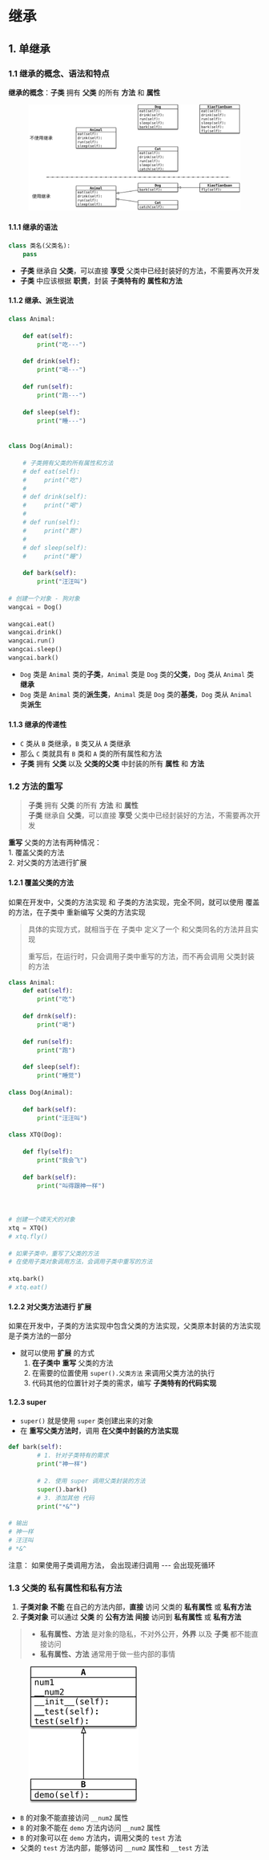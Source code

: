 # 继承

## 1. 单继承

### 1.1 继承的概念、语法和特点

**继承的概念**：**子类** 拥有 **父类** 的所有 **方法** 和 **属性**

<figure><img src="../../../.gitbook/assets/011_继承对比图示.png" alt=""><figcaption></figcaption></figure>

#### 1.1.1 继承的语法

```python
class 类名(父类名):
    pass
```

* **子类** 继承自 **父类**，可以直接 **享受** 父类中已经封装好的方法，不需要再次开发
* **子类** 中应该根据 **职责**，封装 **子类特有的** **属性和方法**

#### 1.1.2 继承、派生说法

```python
class Animal:

    def eat(self):
        print("吃---")

    def drink(self):
        print("喝---")

    def run(self):
        print("跑---")

    def sleep(self):
        print("睡---")


class Dog(Animal):

    # 子类拥有父类的所有属性和方法
    # def eat(self):
    #     print("吃")
    #
    # def drink(self):
    #     print("喝")
    #
    # def run(self):
    #     print("跑")
    #
    # def sleep(self):
    #     print("睡")

    def bark(self):
        print("汪汪叫")

# 创建一个对象 - 狗对象
wangcai = Dog()

wangcai.eat()
wangcai.drink()
wangcai.run()
wangcai.sleep()
wangcai.bark()
```

* `Dog` 类是 `Animal` 类的**子类**，`Animal` 类是 `Dog` 类的**父类**，`Dog` 类从 `Animal` 类**继承**
* `Dog` 类是 `Animal` 类的**派生类**，`Animal` 类是 `Dog` 类的**基类**，`Dog` 类从 `Animal` 类**派生**

#### 1.1.3 继承的传递性

* `C` 类从 `B` 类继承，`B` 类又从 `A` 类继承
* 那么 `C` 类就具有 `B` 类和 `A` 类的所有属性和方法
* **子类** 拥有 **父类** 以及 **父类的父类** 中封装的所有 **属性** 和 **方法**

### **1.2 方法的重写**

> **子类** 拥有 **父类** 的所有 **方法** 和 **属性**\
> **子类** 继承自 **父类**，可以直接 **享受** 父类中已经封装好的方法，不需要再次开发

**重写** 父类的方法有两种情况：\
1\. 覆盖父类的方法\
2\. 对父类的方法进行扩展

#### 1.2.1 覆盖父类的方法

如果在开发中，父类的方法实现 和 子类的方法实现，完全不同，就可以使用 覆盖 的方法，在子类中 重新编写 父类的方法实现

> 具体的实现方式，就相当于在  子类中 定义了一个 和父类同名的方法并且实现
>
> 重写后，在运行时，只会调用子类中重写的方法，而不再会调用 父类封装的方法

```python
class Animal:
    def eat(self):
        print("吃")
        
    def drnk(self):
        print("喝")
        
    def run(self):
        print("跑")
        
    def sleep(self):
        print("睡觉")
        
class Dog(Animal):
    
    def bark(self):
        print("汪汪叫")

class XTQ(Dog):
    
    def fly(self):
        print("我会飞")

    def bark(self):
        print("叫得跟神一样")
        
        

# 创建一个啸天犬的对象
xtq = XTQ()
# xtq.fly()

# 如果子类中，重写了父类的方法
# 在使用子类对象调用方法，会调用子类中重写的方法

xtq.bark()
# xtq.eat()
```

#### 1.2.2 对父类方法进行 扩展

如果在开发中，子类的方法实现中包含父类的方法实现，父类原本封装的方法实现是子类方法的一部分

* 就可以使用 **扩展** 的方式
  1. **在子类中** **重写** 父类的方法
  2. 在需要的位置使用 `super().父类方法` 来调用父类方法的执行
  3. 代码其他的位置针对子类的需求，编写 **子类特有的代码实现**

#### **1.2.3 super**

* `super()` 就是使用 `super` 类创建出来的对象
* 在 **重写父类方法时**，调用 **在父类中封装的方法实现**

```python
def bark(self):
        # 1. 针对子类特有的需求
        print("神一样")
        
        # 2. 使用 super 调用父类封装的方法
        super().bark()
        # 3. 添加其他 代码
        print("*&^")
        
# 输出
# 神一样
# 汪汪叫
# *&^
```

注意： 如果使用子类调用方法， 会出现递归调用 --- 会出现死循环

### 1.3 父类的 私有属性和私有方法

1. **子类对象** **不能** 在自己的方法内部，**直接** 访问 父类的 **私有属性** 或 **私有方法**
2. **子类对象** 可以通过 **父类** 的 **公有方法** **间接** 访问到 **私有属性** 或 **私有方法**

> * **私有属性、方法** 是对象的隐私，不对外公开，**外界** 以及 **子类** 都不能直接访问
> * **私有属性、方法** 通常用于做一些内部的事情

<figure><img src="../../../.gitbook/assets/013_父类的私有属性和私有方法.png" alt="" width="220"><figcaption></figcaption></figure>

* `B` 的对象不能直接访问 `__num2` 属性
* `B` 的对象不能在 `demo` 方法内访问 `__num2` 属性
* `B` 的对象可以在 `demo` 方法内，调用父类的 `test` 方法
* 父类的 `test` 方法内部，能够访问 `__num2` 属性和 `__test` 方法
